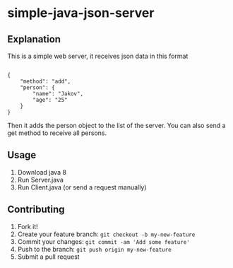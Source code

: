 # simple-java-json-server

## Explanation
This is a simple web server, it receives json data in this format
```

{
	"method": "add",
	"person": {
		"name": "Jakov",
		"age": "25"
	}
}
```

Then it adds the person object to the list of the server.
You can also send a get method to receive all persons.
## Usage
1. Download java 8
2. Run Server.java
3. Run Client.java (or send a request manually)



## Contributing

1. Fork it!
2. Create your feature branch: `git checkout -b my-new-feature`
3. Commit your changes: `git commit -am 'Add some feature'`
4. Push to the branch: `git push origin my-new-feature`
5. Submit a pull request 

